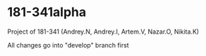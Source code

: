 # 181-341alpha
Project of 181-341 (Andrey.N, Andrey.I, Artem.V, Nazar.O, Nikita.K) 

All changes go into "develop" branch first
